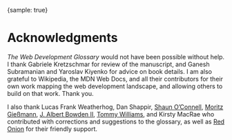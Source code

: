 {sample: true}
# Acknowledgments

_The Web Development Glossary_ would not have been possible without help. I thank Gabriele Kretzschmar for review of the manuscript, and Ganesh Subramanian and Yaroslav Kiyenko for advice on book details. I am also grateful to Wikipedia, the MDN Web Docs, and all their contributors for their own work mapping the web development landscape, and allowing others to build on that work. Thank you.

I also thank Lucas Frank Weatherhog, Dan Shappir, [Shaun O’Connell](https://tactile.co.za/), [Moritz Gießmann](https://moritzgiessmann.de/), [J. Albert Bowden II](https://bowdenweb.com/), [Tommy Williams](https://twwilliams.com/), and Kirsty MacRae who contributed with corrections and suggestions to the glossary, as well as [Red Onion](https://redonion.se/) for their friendly support.